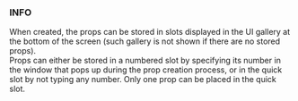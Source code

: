 ### INFO
When created, the props can be stored in slots displayed in the UI gallery at the bottom of the screen (such gallery is not shown if there are no stored props).  
Props can either be stored in a numbered slot by specifying its number in the window that pops up during the prop creation process, or in the quick slot by not typing any number. Only one prop can be placed in the quick slot.
